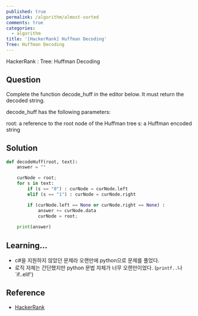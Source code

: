 ```yaml
---
published: true
permalink: /algorithm/almost-sorted
comments: true
categories:
  - algorithm
title: '[HackerRank] Huffman Decoding'
Tree: Huffman Decoding
---
```

HackerRank : Tree: Huffman Decoding


## Question
Complete the function decode_huff in the editor below. It must return the decoded string.

decode_huff has the following parameters:

root: a reference to the root node of the Huffman tree
s: a Huffman encoded string

## Solution
```python
def decodeHuff(root, text):
    answer = ""

    curNode = root; 
    for s in text:
        if (s == "0") : curNode = curNode.left
        elif (s == "1") : curNode = curNode.right

        if (curNode.left == None or curNode.right == None) :
            answer += curNode.data
            curNode = root; 
    
    print(answer)
```

## Learning... 
- c#을 지원하지 않았던 문제라 오랜만에 python으로 문제를 풀었다. 
- 로직 자체는 간단했지만 python 문법 자체가 너무 오랜만이었다. (`printf..`나 `if..elif')



## Reference
- [HackerRank](https://www.hackerrank.com/challenges/tree-huffman-decoding/problem)
